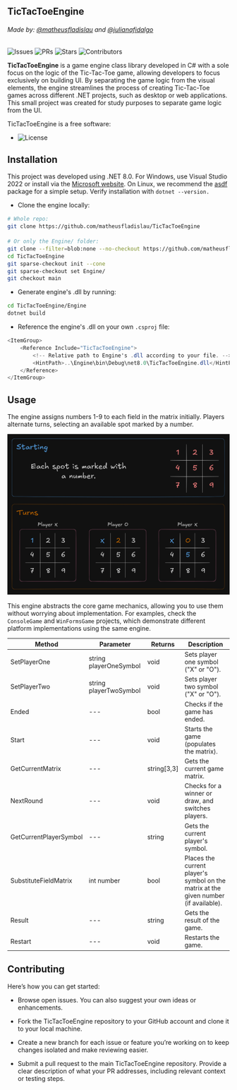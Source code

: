 
## TicTacToeEngine
###### Made by: [@matheusfladislau](https://github.com/matheusfladislau) and [@julianafidalgo](https://github.com/julianafidalgo)
##

  ![Issues](https://img.shields.io/github/issues/matheusfladislau/TicTacToeEngine?style=flat&color=FFFFFF)
  ![PRs](https://img.shields.io/github/issues-pr/matheusfladislau/TicTacToeEngine?style=flat&color=FFFFFF)
  ![Stars](https://img.shields.io/github/stars/matheusfladislau/TicTacToeEngine?style=flat&color=FFFFFF)
  ![Contributors](https://img.shields.io/github/contributors/matheusfladislau/TicTacToeEngine?style=flat&color=FFFFFF)


**TicTacToeEngine** is a game engine class library developed in C# with a sole focus on the logic of the Tic-Tac-Toe game, allowing developers to focus exclusively on building UI. By separating the game logic from the visual elements, the engine streamlines the process of creating Tic-Tac-Toe games across different .NET projects, such as desktop or web applications.
This small project was created for study purposes to separate game logic from the UI.


TicTacToeEngine is a free software: 
* ![License](https://img.shields.io/badge/license-GPLv2-FFFFFF)


## Installation

This project was developed using .NET 8.0. For Windows, use Visual Studio 2022 or install via the [Microsoft website](https://dotnet.microsoft.com/pt-br/download/dotnet/8.0). On Linux, we recommend the [asdf](https://asdf-vm.com/guide/getting-started.html) package for a simple setup. Verify installation with ```dotnet --version.```

- Clone the engine locally:
```bash
# Whole repo:
git clone https://github.com/matheusfladislau/TicTacToeEngine

# Or only the Engine/ folder:
git clone --filter=blob:none --no-checkout https://github.com/matheusfladislau/TicTacToeEngine
cd TicTacToeEngine
git sparse-checkout init --cone
git sparse-checkout set Engine/
git checkout main
```

- Generate engine's .dll by running:
```bash
cd TicTacToeEngine/Engine
dotnet build
```

- Reference the engine's .dll on your own ```.csproj``` file:
```cs
<ItemGroup>
	<Reference Include="TicTacToeEngine">
        <!-- Relative path to Engine's .dll according to your file. -->
		<HintPath>..\Engine\bin\Debug\net8.0\TicTacToeEngine.dll</HintPath>
	</Reference>
</ItemGroup>
```


## Usage
The engine assigns numbers 1-9 to each field in the matrix initially. 
Players alternate turns, selecting an available spot marked by a number.

![illustration](https://github.com/matheusfladislau/TicTacToeEngine/blob/main/excalidraw/tictactoe_example.png)


This engine abstracts the core game mechanics, allowing you to use them without worrying about implementation. For examples, check the `ConsoleGame` and `WinFormsGame` projects, which demonstrate different platform implementations using the same engine.

| Method | Parameter | Returns | Description |
| --- | --- | --- | --- |
| SetPlayerOne | string playerOneSymbol | void | Sets player one symbol ("X" or "O"). |
| SetPlayerTwo | string playerTwoSymbol | void | Sets player two symbol ("X" or "O"). |
| Ended | --- | bool | Checks if the game has ended. |
| Start | --- | void | Starts the game (populates the matrix). |
| GetCurrentMatrix | --- | string[3,3] | Gets the current game matrix. |
| NextRound | --- | void | Checks for a winner or draw, and switches players. |
| GetCurrentPlayerSymbol | --- | string | Gets the current player's symbol. |
| SubstituteFieldMatrix | int number | bool | Places the current player's symbol on the matrix at the given number (if available). |
| Result | --- | string | Gets the result of the game. |
| Restart | --- | void | Restarts the game. |

## Contributing
Here’s how you can get started:

- Browse open issues. You can also suggest your own ideas or enhancements.

- Fork the TicTacToeEngine repository to your GitHub account and clone it to your local machine.

- Create a new branch for each issue or feature you’re working on to keep changes isolated and make reviewing easier.

- Submit a pull request to the main TicTacToeEngine repository. Provide a clear description of what your PR addresses, including relevant context or testing steps.
